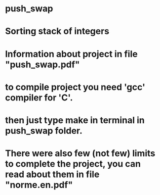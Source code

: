 # push_swap
# Sorting stack of integers
# Information about project in file "push_swap.pdf"
# to compile project you need 'gcc' compiler for 'C'.
# then just type make in terminal in push_swap folder.

# There were also few (not few) limits to complete the project, you can read about them in file "norme.en.pdf"
